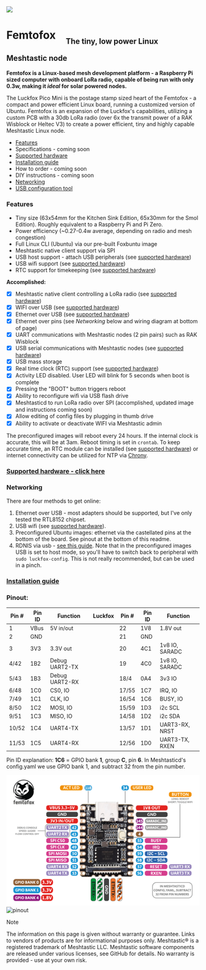 <img src="assets/images/KSE_side_shot.png" width="750">


# Femtofox &nbsp;&nbsp;&nbsp;<sub><sub>The tiny, low power Linux Meshtastic node
**Femtofox is a Linux-based mesh development platform - a Raspberry Pi sized computer with onboard LoRa radio, capable of being run with only 0.3w, making it *ideal* for solar powered nodes.**

The Luckfox Pico Mini is the postage stamp sized heart of the Femtofox - a compact and power efficient Linux board, running a customized version of Ubuntu. Femtofox is an expansion of the Luckfox's capabilities, utilizing a custom PCB with a 30db LoRa radio (over 6x the transmit power of a RAK Wisblock or Heltec V3) to create a power efficient, tiny and highly capable Meshtastic Linux node.

- [Features](#features)
- Specifications - coming soon
- [Supported hardware](supported_hardware.md)
- [Installation guide](foxbuntu_install.md)
- How to order - coming soon
- DIY instructions - coming soon
- [Networking](#networking)
- [USB configuration tool](usbconfig.md) 

### Features
* Tiny size (63x54mm for the Kitchen Sink Edition, 65x30mm for the Smol Edition). Roughly equivalent to a Raspberry Pi and Pi Zero.
* Power efficiency (~0.27-0.4w average, depending on radio and mesh congestion)
* Full Linux CLI (Ubuntu) via our pre-built Foxbuntu image
* Meshtastic native client support via SPI
* USB host support - attach USB peripherals (see [supported hardware](supported_hardware.md))
* USB wifi support (see [supported hardware](supported_hardware.md))
* RTC support for timekeeping (see [supported hardware](supported_hardware.md))

**Accomplished:**
- [x] Meshtastic native client controlling a LoRa radio (see [supported hardware](supported_hardware.md))
- [x] WIFI over USB (see [supported hardware](supported_hardware.md))
- [x] Ethernet over USB (see [supported hardware](supported_hardware.md))
- [x] Ethernet over pins (see *Networking* below and wiring diagram at bottom of page)
- [x] UART communications with Meshtastic nodes (2 pin pairs) such as RAK Wisblock
- [x] USB serial communications with Meshtastic nodes (see [supported hardware](supported_hardware.md))
- [x] USB mass storage
- [x] Real time clock (RTC) support (see [supported hardware](supported_hardware.md))
- [x] Activity LED disabled. User LED will blink for 5 seconds when boot is complete
- [x] Pressing the "BOOT" button triggers reboot
- [x] Ability to reconfigure wifi via USB flash drive
- [x] Meshtasticd to run LoRa radio over SPI (accomplished, updated image and instructions coming soon)
- [x] Allow editing of config files by plugging in thumb drive
- [x] Ability to activate or deactivate WIFI via Meshtastic admin

The preconfigured images will reboot every 24 hours. If the internal clock is accurate, this will be at 3am. Reboot timing is set in `crontab`. To keep accurate time, an RTC module can be installed (see [supported hardware](supported_hardware.md)) or internet connectivity can be utilized for NTP via [Chrony](https://chrony-project.org/).

### [Supported hardware - click here](supported_hardware.md)

### Networking
There are four methods to get online:
1. Ethernet over USB - most adapters should be supported, but I've only tested the RTL8152 chipset.
2. USB wifi  (see [supported hardware](supported_hardware.md)).
3. Preconfigured Ubuntu images: ethernet via the castellated pins at the bottom of the board. See pinout at the bottom of this readme.
4. RDNIS via usb - [see this guide](https://web.archive.org/web/20241006173648/https://wiki.luckfox.com/Luckfox-Pico/Luckfox-Pico-Network-Sharing-1/). Note that in the preconfigured images USB is set to host mode, so you'll have to switch back to peripheral with `sudo luckfox-config`. This is not really recommended, but can be used in a pinch.

### [Installation guide](foxbuntu_install.md)

### Pinout:
|Pin #|Pin ID |Function      |Luckfox |Pin #|Pin ID |Function      |
|-----|-------|--------------|--------|-----|-------|--------------|
|1    |VBus   |5V in/out     |        |22   |1V8    |1.8V out      |
|2    |GND    |              |        |21   |GND    |              |
|3    |3V3    |3.3V out      |        |20   |4C1    |1v8 IO, SARADC|
|4/42 |1B2    |Debug UART2-TX|        |19   |4C0    |1v8 IO, SARADC|
|5/43 |1B3    |Debug UART2-RX|        |18/4 |0A4    |3v3 IO        |
|6/48 |1C0    |CS0, IO       |        |17/55|1C7    |IRQ, IO       |
|7/49 |1C1    |CLK, IO       |        |16/54|1C6    |BUSY, IO      |
|8/50 |1C2    |MOSI, IO      |        |15/59|1D3    |i2c SCL       |
|9/51 |1C3    |MISO, IO      |        |14/58|1D2    |i2c SDA       |
|10/52|1C4    |UART4-TX      |        |13/57|1D1    |UART3-RX, NRST|
|11/53|1C5    |UART4-RX      |        |12/56|1D0    |UART3-TX, RXEN|

Pin ID explanation: **1C6** = GPIO bank **1**, group **C**, pin **6**.
In Meshtasticd's config.yaml we use GPIO bank 1, and subtract 32 from the pin number.

![pinout](assets/images/luckfox_pinout.png)
![pinout](assets/images/luckfox_pico_mini_original_wiring_diagram.jpg)

> [!NOTE]
> The information on this page is given without warranty or guarantee. Links to vendors of products are for informational purposes only.
> Meshtastic® is a registered trademark of Meshtastic LLC. Meshtastic software components are released under various licenses, see GitHub for details. No warranty is provided - use at your own risk.
